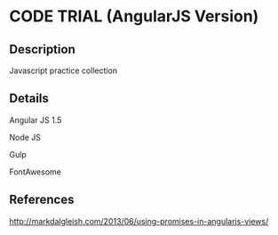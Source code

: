 # **CODE TRIAL (AngularJS Version)**

## Description
Javascript practice collection


## Details
Angular JS 1.5

Node JS

Gulp

FontAwesome


## References
http://markdalgleish.com/2013/06/using-promises-in-angularjs-views/
